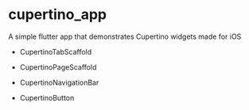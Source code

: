 # cupertino_app

A simple flutter app that demonstrates Cupertino widgets made for iOS

- CupertinoTabScaffold

- CupertinoPageScaffold

- CupertinoNavigationBar

- CupertinoButton
